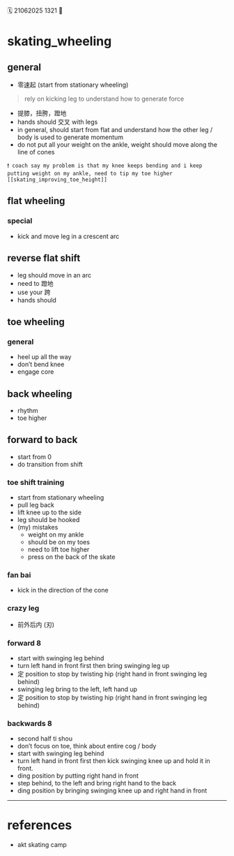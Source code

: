 🗓️ 21062025 1321
📎

# skating_wheeling
 ## general
- 零速起 (start from stationary wheeling)
> rely on kicking leg to understand how to generate force
- 提膝，扭胯，蹬地
- hands should 交叉 with legs
- in general, should start from flat and understand how the other leg / body is used to generate momentum
- do not put all your weight on the ankle, weight should move along the line of cones
```ad-warning
❗️ coach say my problem is that my knee keeps bending and i keep putting weight on my ankle, need to tip my toe higher [[skating_improving_toe_height]]
```

## flat wheeling
### special
- kick and move leg in a crescent arc 
## reverse flat shift
- leg should move in an arc
- need to  蹬地
- use your 跨 
- hands should 

## toe wheeling

### general
- heel up all the way 
- don’t bend knee
- engage core 
## back wheeling
- rhythm 
- toe higher

## forward to back
- start from 0
- do transition from shift
### toe shift training
- start from stationary wheeling
- pull leg back
- lift knee up to the side
- leg should be hooked
- (my) mistakes 
	- weight on my ankle 
	- should be on my toes
	- need to lift toe higher
	- press on the back of the skate

### fan bai
- kick in the direction of the cone
### crazy leg
- 前外后内 (刃)
### forward 8
- start with swinging leg behind
- turn left hand in front first then bring swinging leg up
- 定 position to stop by twisting hip (right hand in front swinging leg behind)
- swinging leg bring to the left, left hand up
- 定 position to stop by twisting hip (right hand in front swinging leg behind)

### backwards 8
- second half ti shou
- don’t focus on toe, think about entire cog / body
- start with swinging leg behind
- turn left hand in front first then kick swinging knee up and hold it in front.
- ding position by putting right hand in front
- step behind, to the left and bring right hand to the back
- ding position by bringing swinging knee up and right hand in front

---
# references
- akt skating camp